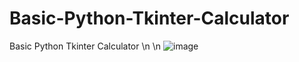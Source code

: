 # Basic-Python-Tkinter-Calculator
Basic Python Tkinter Calculator
\n 
\n 
![image](https://user-images.githubusercontent.com/88886066/211153461-eaf9b52e-e2a8-48a5-acf6-123b41b7059a.png)
